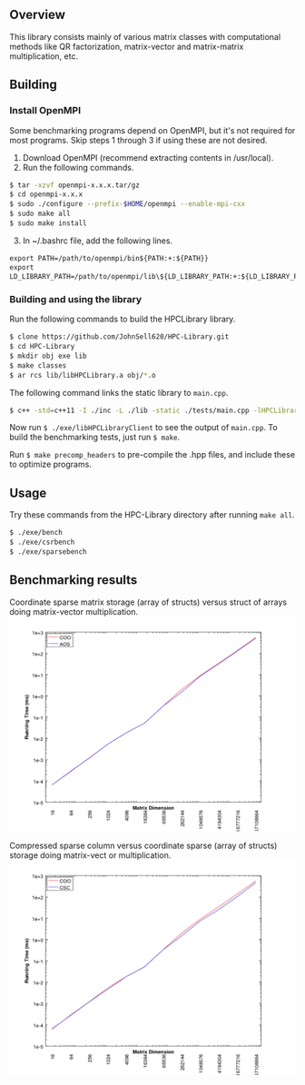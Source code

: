 ## Overview
This library consists mainly of various matrix classes with computational methods like QR factorization, matrix-vector and matrix-matrix multiplication, etc.

## Building
### Install OpenMPI
Some benchmarking programs depend on OpenMPI, but it's not required for most programs. Skip steps 1 through 3 if using these are not desired.
1. Download OpenMPI (recommend extracting contents in /usr/local).
2. Run the following commands.
```bash
$ tar -xzvf openmpi-x.x.x.tar/gz
$ cd openmpi-x.x.x
$ sudo ./configure --prefix-$HOME/openmpi --enable-mpi-cxx
$ sudo make all
$ sudo make install
```
3. In ~/.bashrc file, add the following lines.
```
export PATH=/path/to/openmpi/bin${PATH:+:${PATH}}
export LD_LIBRARY_PATH=/path/to/openmpi/lib\${LD_LIBRARY_PATH:+:${LD_LIBRARY_PATH}}
```

### Building and using the library
Run the following commands to build the HPCLibrary library.
```bash
$ clone https://github.com/JohnSell620/HPC-Library.git
$ cd HPC-Library
$ mkdir obj exe lib
$ make classes
$ ar rcs lib/libHPCLibrary.a obj/*.o
```
The following command links the static library to `main.cpp`.
```bash
$ c++ -std=c++11 -I ./inc -L ./lib -static ./tests/main.cpp -lHPCLibrary -o ./exe/libHPCLibraryClient
```
Now run `$ ./exe/libHPCLibraryClient` to see the output of `main.cpp`. To build the benchmarking tests, just run `$ make`.

Run `$ make precomp_headers` to pre-compile the .hpp files, and include these to optimize programs.

## Usage
Try these commands from the HPC-Library directory after running `make all`.
```bash
$ ./exe/bench
$ ./exe/csrbench
$ ./exe/sparsebench
```

## Benchmarking results
Coordinate sparse matrix storage (array of structs) versus struct of arrays doing matrix-vector multiplication.
<img src="./graphs/AOSvsCOOcomparison.png" alt="AOSvsCOO" width="600px" />

Compressed sparse column versus coordinate sparse (array of structs) storage doing matrix-vect
or multiplication.
<img src="./graphs/CSCvsCOOcomparison.png" alt="CSCvsCOO" width="600px" />
